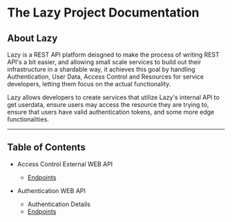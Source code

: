 # The Lazy Project Documentation

## About Lazy
Lazy is a REST API platform deisgned to make the process of writing REST API's a bit easier, and allowing small scale services
to build out their infrastructure in a shardable way, it achieves this goal by handling Authentication, User Data, Access Control
and Resources for service developers, letting them focus on the actual functionality.

Lazy allows developers to create services that utilize Lazy's internal API to get userdata, ensure users may
access the resource they are trying to, ensure that users have valid authentication tokens, and some more edge functionalities.

-----------------------------------------------------------------------------------------------------------------------------------

## Table of Contents

- Access Control External WEB API
  - [Endpoints](access_control/endpoints.md)

- Authentication WEB API
  - Authentication Details
  - [Endpoints](authentication/endpoints.md)